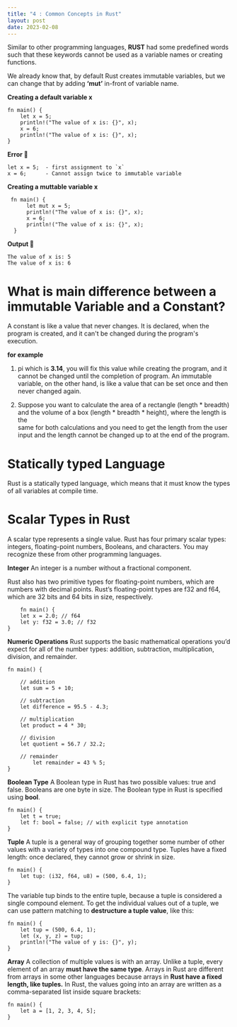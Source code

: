 ```yaml
---
title: "4 : Common Concepts in Rust"
layout: post
date: 2023-02-08
---
```


Similar to other programming languages, **RUST** had some predefined words such that these keywords cannot be used as a variable names or creating functions.

We already know that, by default Rust creates immutable variables, but we can change that by adding **‘mut’** in-front of variable name.

**Creating a default variable x**

    fn main() {
        let x = 5;
        println!("The value of x is: {}", x);
        x = 6;
        println!("The value of x is: {}", x);
    }

**Error 🛑**

    let x = 5;  - first assignment to `x`
    x = 6;      - Cannot assign twice to immutable variable



**Creating a muttable variable x**

     fn main() {
          let mut x = 5;
          println!("The value of x is: {}", x);
          x = 6;
          println!("The value of x is: {}", x);
      }


**Output 🦖**

    The value of x is: 5
    The value of x is: 6

# What is main difference between a immutable Variable and a Constant?

A constant is like a value that never changes. It is declared, when the program is created, and it can't be changed during the program's execution. 

**for example**

1. pi which is **3.14**, you will fix this value while creating the program, and it cannot be changed until the completion of program. 
   An immutable variable, on the other hand, is like a value that can be set once and then never changed again. 

2. Suppose you want to calculate the area of a rectangle (length * breadth) and the volume of a box (length * breadth * height), where the length is the          
   same for both calculations and you need to get the length from the user input and the length cannot be changed up to at the end of the program. 

# Statically typed Language
Rust is a statically typed language, which means that it must know the types of all variables at compile time.

# Scalar Types in Rust
A scalar type represents a single value. Rust has four primary scalar types: integers, floating-point numbers, Booleans, and characters. You may recognize these from other programming languages. 

**Integer**
An integer is a number without a fractional component. 

Rust also has two primitive types for floating-point numbers, which are numbers with decimal points. Rust’s floating-point types are f32 and f64, which are 32 bits and 64 bits in size, respectively. 

        fn main() {
        let x = 2.0; // f64
        let y: f32 = 3.0; // f32
    }

**Numeric Operations**
Rust supports the basic mathematical operations you’d expect for all of the number types: addition, subtraction, multiplication, division, and remainder. 

    fn main() {
    
        // addition
        let sum = 5 + 10;
        
        // subtraction
        let difference = 95.5 - 4.3;
        
        // multiplication
        let product = 4 * 30;
        
        // division
        let quotient = 56.7 / 32.2;
        
        // remainder 
            let remainder = 43 % 5;
    }

**Boolean Type**
A Boolean type in Rust has two possible values: true and false. Booleans are one byte in size. The Boolean type in Rust is specified using **bool**. 

    fn main() {
        let t = true;
        let f: bool = false; // with explicit type annotation
    }

**Tuple**
A tuple is a general way of grouping together some number of other values with a variety of types into one compound type. Tuples have a fixed length: once declared, they cannot grow or shrink in size. 

    fn main() {
        let tup: (i32, f64, u8) = (500, 6.4, 1);
    } 

The variable tup binds to the entire tuple, because a tuple is considered a single compound element. To get the individual values out of a tuple, we can use pattern matching to **destructure a tuple value**, like this: 

    fn main() {
        let tup = (500, 6.4, 1);
        let (x, y, z) = tup;
        println!("The value of y is: {}", y);
    }

**Array**
A collection of multiple values is with an array. Unlike a tuple, every element of an array **must have the same type**. Arrays in Rust are different from arrays in some other languages because arrays in **Rust have a fixed length, like tuples.** 
In Rust, the values going into an array are written as a comma-separated list inside square brackets: 

    fn main() {
        let a = [1, 2, 3, 4, 5];
    } 
